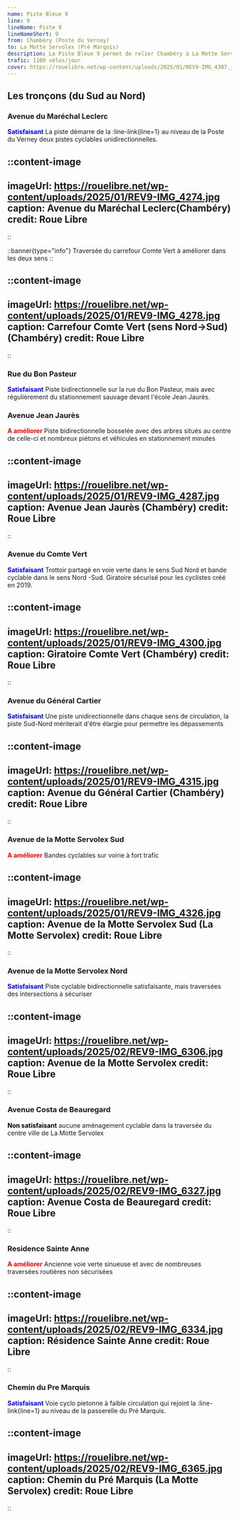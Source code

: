 ```yaml
---
name: Piste Bleue 9
line: 9
lineName: Piste 9
lineNameShort: 9
from: Chambéry (Poste du Vernay)
to: La Motte Servolex (Pré Marquis)
description: La Piste Bleue 9 permet de relier Chambéry à La Motte Servolex par La Mairie de Bissy et la Croix de Bissy.
trafic: 1100 vélos/jour
cover: https://rouelibre.net/wp-content/uploads/2025/01/REV9-IMG_4307.jpg
---
```


## Les tronçons (du Sud au Nord)

### Avenue du Maréchal Leclerc
<span style="color:blue;font-weight:bold">Satisfaisant</span> La piste démarre de la :line-link{line=1} au niveau de la Poste du Verney deux pistes cyclables unidirectionnelles.

::content-image
---
imageUrl: https://rouelibre.net/wp-content/uploads/2025/01/REV9-IMG_4274.jpg
caption: Avenue du Maréchal Leclerc(Chambéry)
credit: Roue Libre
---
::


::banner{type="info"}
Traversée du carrefour Comte Vert à améliorer dans les deux sens
::

::content-image
---
imageUrl: https://rouelibre.net/wp-content/uploads/2025/01/REV9-IMG_4278.jpg
caption: Carrefour Comte Vert (sens Nord->Sud)(Chambéry)
credit: Roue Libre
---
::

### Rue du Bon Pasteur
<span style="color:blue;font-weight:bold">Satisfaisant</span> Piste bidirectionnelle sur la rue du Bon Pasteur, mais avec régulièrement du stationnement sauvage devant l'école Jean Jaurès.

### Avenue Jean Jaurès
<span style="color:red;font-weight:bold">A améliorer</span> Piste bidirectionnelle bosselée avec des arbres situés au centre de celle-ci et nombreux piétons et véhicules en stationnement minutes

::content-image
---
imageUrl: https://rouelibre.net/wp-content/uploads/2025/01/REV9-IMG_4287.jpg
caption: Avenue Jean Jaurès (Chambéry)
credit: Roue Libre
---
::

### Avenue du Comte Vert
<span style="color:blue;font-weight:bold">Satisfaisant</span> Trottoir partagé en voie verte dans le sens Sud Nord et bande cyclable dans le sens Nord -Sud. Giratoire sécurisé pour les cyclistes créé en 2019.

::content-image
---
imageUrl: https://rouelibre.net/wp-content/uploads/2025/01/REV9-IMG_4300.jpg
caption: Giratoire Comte Vert (Chambéry)
credit: Roue Libre
---
::

### Avenue du Général Cartier
<span style="color:blue;font-weight:bold">Satisfaisant</span> Une piste unidirectionnelle dans chaque sens de circulation, la piste Sud-Nord mériterait d'être élargie pour permettre les dépassements

::content-image
---
imageUrl: https://rouelibre.net/wp-content/uploads/2025/01/REV9-IMG_4315.jpg
caption: Avenue du Général Cartier (Chambéry)
credit: Roue Libre
---
::

### Avenue de la Motte Servolex Sud
<span style="color:red;font-weight:bold">A améliorer</span> Bandes cyclables sur voirie à fort trafic

::content-image
---
imageUrl: https://rouelibre.net/wp-content/uploads/2025/01/REV9-IMG_4326.jpg
caption: Avenue de la Motte Servolex Sud (La Motte Servolex)
credit: Roue Libre
---
::

### Avenue de la Motte Servolex Nord
<span style="color:blue;font-weight:bold">Satisfaisant</span> Piste cyclable bidirectionnelle satisfaisante, mais traversées des intersections à sécuriser

::content-image
---
imageUrl: https://rouelibre.net/wp-content/uploads/2025/02/REV9-IMG_6306.jpg
caption: Avenue de la Motte Servolex
credit: Roue Libre
---
::

### Avenue Costa de Beauregard
<span style="color:black;font-weight:bold">Non satisfaisant</span> aucune aménagement cyclable dans la traversée du centre ville de La Motte Servolex

::content-image
---
imageUrl: https://rouelibre.net/wp-content/uploads/2025/02/REV9-IMG_6327.jpg
caption: Avenue Costa de Beauregard
credit: Roue Libre
---
::

### Residence Sainte Anne
<span style="color:red;font-weight:bold">A améliorer</span> Ancienne voie verte sinueuse et avec de nombreuses traversées routières non sécurisées

::content-image
---
imageUrl: https://rouelibre.net/wp-content/uploads/2025/02/REV9-IMG_6334.jpg
caption: Résidence Sainte Anne
credit: Roue Libre
---
::

### Chemin du Pre Marquis
<span style="color:blue;font-weight:bold">Satisfaisant</span> Voie cyclo pietonne à faible circulation qui rejoint la :line-link{line=1} au niveau de la passerelle du Pré Marquis.

::content-image
---
imageUrl: https://rouelibre.net/wp-content/uploads/2025/02/REV9-IMG_6365.jpg
caption: Chemin du Pré Marquis (La Motte Servolex)
credit: Roue Libre
---
::